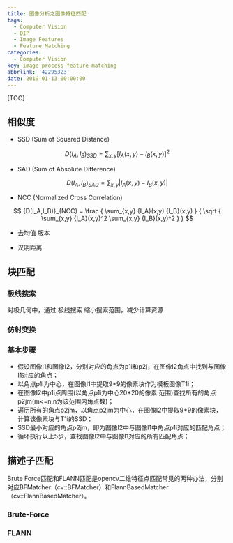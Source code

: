 ```yaml
---
title: 图像分析之图像特征匹配
tags:
  - Computer Vision
  - DIP
  - Image Features
  - Feature Matching
categories:
  - Computer Vision
key: image-process-feature-matching
abbrlink: '42295323'
date: 2019-01-13 00:00:00
---
```


[TOC]

## 相似度

* SSD (Sum of Squared Distance)

$$
{D(I_A,I_B)}_{SSD} = \sum_{x,y}[{I_A}(x,y)-{I_B}(x,y)]^2
$$

* SAD (Sum of Absolute Difference)

$$
{D(I_A,I_B)}_{SAD} = \sum_{x,y} | {I_A}(x,y)-{I_B}(x,y) |
$$

* NCC (Normalized Cross Correlation)

$$
{D(I_A,I_B)}_{NCC} =
\frac
{ \sum_{x,y} {I_A}(x,y) {I_B}(x,y) }
{ \sqrt { \sum_{x,y} {I_A}(x,y)^2 \sum_{x,y} {I_B}(x,y)^2 } }
$$

* 去均值 版本

* 汉明距离

## 块匹配

### 极线搜索

对极几何中，通过 极线搜索 缩小搜索范围，减少计算资源

### 仿射变换

### 基本步骤

* 假设图像I1和图像I2，分别对应的角点为p1i和p2j，在图像I2角点中找到与图像I1对应的角点；
* 以角点p1i为中心，在图像I1中提取9*9的像素块作为模板图像T1i；
* 在图像I2中p1i点周围(以角点p1i为中心20*20的像素 范围)查找所有的角点p2jm(m<=n,n为该范围内角点数)；
* 遍历所有的角点p2jm，以角点p2jm为中心，在图像I2中提取9*9的像素块，计算该像素块与T1i的SSD；
* SSD最小对应的角点p2jm，即为图像I2中与图像I1中角点p1i对应的匹配角点；
* 循环执行以上5步，查找图像I2中与图像I1对应的所有匹配角点；

## 描述子匹配

Brute Force匹配和FLANN匹配是opencv二维特征点匹配常见的两种办法，分别对应BFMatcher（cv::BFMatcher）和FlannBasedMatcher（cv::FlannBasedMatcher）。

### Brute-Force

### FLANN
